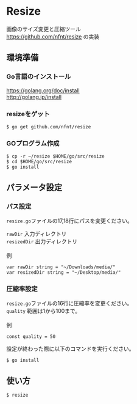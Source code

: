 # Resize

画像のサイズ変更と圧縮ツール<br />
https://github.com/nfnt/resize の実装<br />

## 環境準備

### Go言語のインストール
https://golang.org/doc/install<br />
http://golang.jp/install<br />

### resizeをゲット
```
$ go get github.com/nfnt/resize
```

### GOプログラム作成
```
$ cp -r ~/resize $HOME/go/src/resize
$ cd $HOME/go/src/resize
$ go install
```
## パラメータ設定
### パス設定
`resize.go`ファイルの17,18行にパスを変更ください。<br />

`rawDir`          入力ディレクトリ<br />
`resizedDir`      出力ディレクトリ<br />
<br />
例
```
var rawDir string = "~/Downloads/media/"
var resizedDir string = "~/Desktop/media/"
```
### 圧縮率設定
`resize.go`ファイルの16行に圧縮率を変更ください。<br />
`quality`         範囲は1から100まで。<br />
<br />
例
```
const quality = 50
```
設定が終わった際に以下のコマンドを実行ください。
```
$ go install
```

## 使い方

```
$ resize
```

